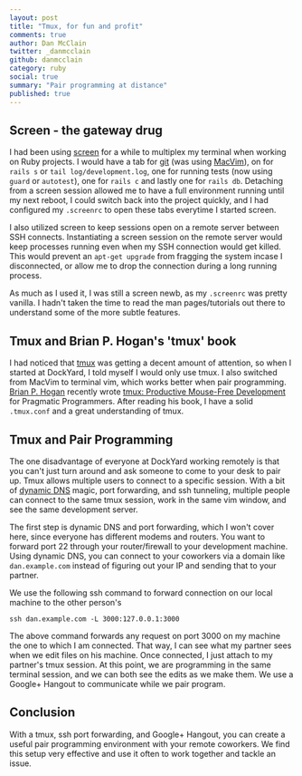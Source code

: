 ```yaml
---
layout: post
title: "Tmux, for fun and profit"
comments: true
author: Dan McClain
twitter: _danmcclain
github: danmcclain
category: ruby
social: true
summary: "Pair programming at distance"
published: true
---
```


## Screen - the gateway drug ##

I had been using [screen](http://www.gnu.org/software/screen) for a while to multiplex my terminal when
working on Ruby projects.  I would have a tab for
[git](http://git-scm.org) (was using [MacVim](http://code.google.com/p/macvim/)), on for `rails s` or `tail
log/development.log`, one for running tests (now using `guard` or
`autotest`), one for `rails c` and lastly one for `rails db`. Detaching
from a screen session allowed me to have a full environment running
until my next reboot, I could switch back into the project quickly, and
I had configured my `.screenrc` to open these tabs everytime I started
screen.

I also utilized screen to keep sessions open on a remote server between
SSH connects. Instantiating a screen session on the remote server
would keep processes running even when my SSH connection would get
killed. This would prevent an `apt-get upgrade` from fragging the system
incase I disconnected, or allow me to drop the connection during a long
running process.

As much as I used it, I was still a screen newb, as my `.screenrc` was
pretty vanilla. I hadn't taken the time to read the man
pages/tutorials out there to understand some of the more subtle
features.

## Tmux and Brian P. Hogan's 'tmux' book ##

I had noticed that [tmux](http://tmux.sourceforge.net) was getting a decent amount of attention, so
when I started at DockYard, I told myself I would only use tmux.  I also
switched from MacVim to terminal vim, which works better when pair
programming.  [Brian P. Hogan](http://www.bphogan.com) recently wrote
[tmux: Productive Mouse-Free Development](http://pragprog.com/book/bhtmux/tmux) for Pragmatic Programmers.  After reading his book, I have a solid `.tmux.conf` and a great understanding of tmux.

## Tmux and Pair Programming ##

The one disadvantage of everyone at DockYard working remotely is that you can't
just turn around and ask someone to come to your desk to pair up. Tmux
allows multiple users to connect to a specific session.  With a bit of
[dynamic DNS](http://en.wikipedia.org/wiki/Dynamic_DNS) magic, port forwarding, and ssh tunneling, multiple people
can connect to the same tmux session, work in the same vim window, and
see the same development server.

The first step is dynamic DNS and port forwarding, which I won't cover
here, since everyone has different modems and routers. You want to
forward port 22 through your router/firewall to your development
machine. Using dynamic DNS, you can connect to your coworkers via a
domain like `dan.example.com` instead of figuring out your IP and
sending that to your partner.

We use the following ssh command to forward connection on our local
machine to the other person's

```
ssh dan.example.com -L 3000:127.0.0.1:3000
```

The above command forwards any request on port 3000 on my machine the
one to which I am connected. That way, I can see what my partner sees
when we edit files on his machine.  Once connected, I just attach to my
partner's tmux session.  At this point, we are programming in the same
terminal session, and we can both see the edits as we make them.  We use
a Google+ Hangout to communicate while we pair program.

## Conclusion

With a tmux, ssh port forwarding, and Google+ Hangout, you can create a
useful pair programming environment with your remote coworkers.  We find
this setup very effective and use it often to work together and tackle
an issue.
